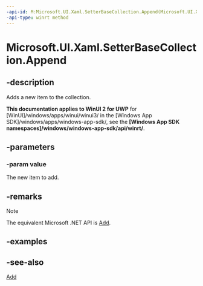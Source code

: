 ```yaml
---
-api-id: M:Microsoft.UI.Xaml.SetterBaseCollection.Append(Microsoft.UI.Xaml.SetterBase)
-api-type: winrt method
---
```


<!-- Method syntax
public void Append(Windows.UI.Xaml.SetterBase value)
-->

# Microsoft.UI.Xaml.SetterBaseCollection.Append

## -description
Adds a new item to the collection.

**This documentation applies to WinUI 2 for UWP** for [WinUI]/windows/apps/winui/winui3/ in the [Windows App SDK]/windows/apps/windows-app-sdk/, see the **[Windows App SDK namespaces]/windows/windows-app-sdk/api/winrt/**.

## -parameters
### -param value
The new item to add.

## -remarks
> [!NOTE]
> The equivalent Microsoft .NET  API is [Add](setterbasecollection_add.md).

## -examples

## -see-also
[Add](setterbasecollection_add.md)
